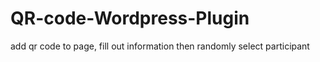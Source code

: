 # QR-code-Wordpress-Plugin
add qr code to page, fill out information then randomly select participant

